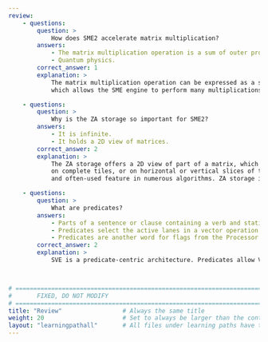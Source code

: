 ```yaml
---
review:
    - questions:
        question: >
            How does SME2 accelerate matrix multiplication?
        answers:
            - The matrix multiplication operation is a sum of outer products.
            - Quantum physics.
        correct_answer: 1
        explanation: >
            The matrix multiplication operation can be expressed as a sum of outer products,
            which allows the SME engine to perform many multiplications at once.

    - questions:
        question: >
            Why is the ZA storage so important for SME2?
        answers:
            - It is infinite.
            - It holds a 2D view of matrices.
        correct_answer: 2
        explanation: >
            The ZA storage offers a 2D view of part of a matrix, which is also known as a tile. SME can operate
            on complete tiles, or on horizontal or vertical slices of the tiles, which is a useful
            and often-used feature in numerous algorithms. ZA storage is finite and has the size SVL x SVL.

    - questions:
        question: >
            What are predicates?
        answers:
            - Parts of a sentence or clause containing a verb and stating something about the subject.
            - Predicates select the active lanes in a vector operation.
            - Predicates are another word for flags from the Processor Status Register (PSR).
        correct_answer: 2
        explanation: >
            SVE is a predicate-centric architecture. Predicates allow Vector Length Agnosticism (VLA), they support complex nested conditions and loops and reduce vector loop management overhead by allowing lane predication in vector operations. Predicates have their own dedicated registers.



# ================================================================================
#       FIXED, DO NOT MODIFY
# ================================================================================
title: "Review"                 # Always the same title
weight: 20                      # Set to always be larger than the content in this path
layout: "learningpathall"       # All files under learning paths have this same wrapper
---
```

